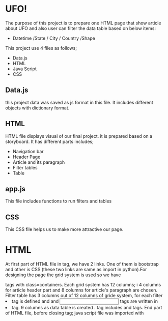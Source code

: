 # UFO!

The purpose of this project is to prepare one HTML page that show article about UFO and also user can filter the data table based on below items:
 - Datetime /State / City / Country /Shape
 
This project use 4 files as follows;
 - Data.js
 - HTML
 - Java Script
 - CSS

## Data.js
this project data was saved as js format in this file. It includes different objects with dictionary format.

## HTML
HTML file displays  visual of our final project. it is  prepared based on a storyboard. It has different parts includes;
 - Navigation bar 
 - Header Page
 - Article and its paragraph  
 - Filter tables
 - Table

## app.js
This file includes functions to run filters and tables

## CSS
This CSS file helps us to make more attractive our page.

# HTML
At first part of HTML file in <head> tag, we have 2 links. One of them is  bootstrap and other is CSS (these two links are same as import in python).For designing the page the grid system is used so we have <div> tags with class=containers. Each grid system has 12 columns; i 4 columns for article header part and 8 columns for article's paragraph are chosen.
Filter table has 3 columns out of 12 columns of gride system, for each filter <li> tag is defined and <lable> and <input> tags are written in <li>tag.
9 columns as data table is created .<table> tag includes <thead> and <tbody> tags.
End part of HTML file, before closing <body>tag; java script file was imported with <script>tags. They include d3, and data.js and app.js.

# APP.JS
This java script file includes 3 functions as follows;

 - buildTable
 - updateFilters
 - filterTable

Table of data is displayed by function buildTable;
 -   	function buildTable(data) {
		 tbody.html(""); 
		 data.forEach((dataRow) => {
		let row = tbody.append("tr");	
		Object.values(dataRow).forEach((val) => {
		let cell = row.append("td");
		cell.text(val);});});}

filter tables is prepared by function function updateFilters;

 -     function updateFilters() {
		let changedElement = d3.select(this);
		let elementValue = changedElement.property("value");
		console.log(elementValue)
		let filterId = changedElement.attr("id");
		console.log(filterId)
		if (elementValue) {
		filters[filterId] = elementValue;}
		else { delete filters[filterId];}
		console.log(filters);
		filterTable();}

when user user filter table, filtered data should be show in a table. FilterTable funtion prepared that table;

	 function filterTable() {
	 var filteredData = tableData;
	 Object.entries(filters).forEach(([key, value]) => {
	 filteredData = filteredData.filter(row => row[key] === value);});
	 buildTable(filteredData);}

we add the below code after all functions to determine event for our page - event in this page is change(type in filter table).

	 d3.selectAll("input").on("change",updateFilters);
	
# CSS
The below codes make light font color and also add background image in jumbotron part of our page with center text in it.
	 - body {
	 color: #f7f7f7;}
	 .jumbotron {
	 background-image: url("../images/nasa.jpg");
	 background-size: 100%  100%;
	 text-align: center;}
